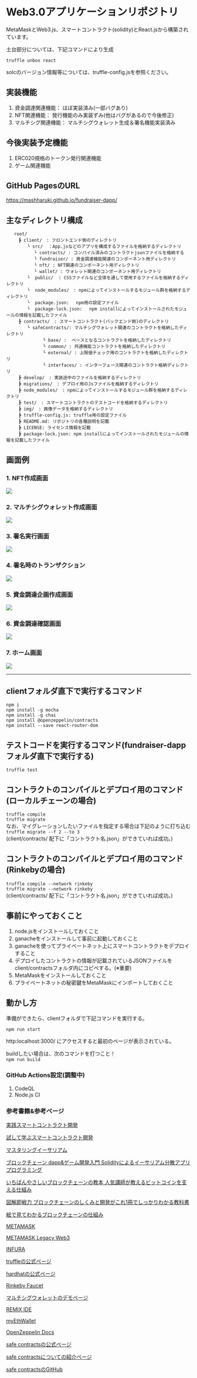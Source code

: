 # Web3.0アプリケーションリポジトリ

MetaMaskとWeb3.js、スマートコントラクト(solidity)とReact.jsから構築されています。

土台部分については、下記コマンドにより生成

 `truffle unbox react`
 
solcのバージョン情報等については、truffle-config.jsを参照ください。

## 実装機能
   1. 資金調達関連機能： ほぼ実装済み(一部バグあり)  
   2. NFT関連機能： 発行機能のみ実装ずみ(他はバグがあるので今後修正)  
   3. マルチシグ関連機能： マルチシグウォレット生成＆署名機能実装済み  

## 今後実装予定機能
   1. ERC020規格のトークン発行関連機能  
   2. ゲーム関連機能  

## GitHub PagesのURL
   
   https://mashharuki.github.io/fundraiser-dapp/

## 主なディレクトリ構成
~~~
   root/  
   　┣ client/　: フロントエンド側のディレクトリ  
   　　　└ src/  ：App.jsなどのアプリを構成するファイルを格納するディレクトリ  
   　　　　 └ contracts/ : コンパイル済みのコントラクトjsonファイルを格納する   
   　　　　 └ fundraiser/ : 資金調達機能関連のコンポーネント用ディレクトリ  
   　　　　 └ nft/ : NFT関連のコンポーネント用ディレクトリ  
  　　　　  └ wallet/ : ウォレット関連のコンポーネント用ディレクトリ       
   　　　└  public/  : CSSファイルなど全体を通して使用するファイルを格納するディレクトリ   
   　　　└  node_modules/　: npmによってインストールするモジュール群を格納するディレクトリ  
   　　　└  package.json: 　npm用の設定ファイル  
   　　　└  package-lock.json:　 npm installによってインストールされたモジュールの情報を記載したファイル  
   　┣ contracts/　: スマートコントラクト(バックエンド側)のディレクトリ  
　　　   └ safeContracts/: マルチシグウォレット関連のコントラクトを格納したディレクトリ  
　　　　　　    └ base/ :  ベースとなるコントラクトを格納したディレクトリ  
　　　　　　    └ common/ : 共通機能コントラクトを格納したディレクトリ  
　　　　　　    └ external/ : 上限値チェック用のコントラクトを格納したディレクトリ     
　　　　　　    └ interfaces/ : インターフェース関連のコントラクト格納ディレクトリ    
   　┣ develop/　: 実装途中のファイルを格納するディレクトリ  
   　┣ migrations/　: デプロイ用のJsファイルを格納するディレクトリ  
   　┣ node_modules/　: npmによってインストールするモジュール群を格納するディレクトリ  
   　┣ test/　: スマートコントラクトのテストコードを格納するディレクトリ  
   　┣ img/　: 画像データを格納するディレクトリ   
   　┣ truffle-config.js: truffle用の設定ファイル  
   　┣ README.md: リポジトリの各種説明を記載   
   　┣ LICENSE: ライセンス情報を記載  
   　┣ package-lock.json: npm installによってインストールされたモジュールの情報を記載したファイル
~~~

## 画面例
### 1. NFT作成画面
<img src="./img/NFT作成画面.png" />

### 2. マルチシグウォレット作成画面
<img src="./img/マルチシグウォレット作成画面.png" />

### 3. 署名実行画面
<img src="./img/署名実行画面.png" />

### 4. 署名時のトランザクション
<img src="./img/署名時のトランザクション.png" />

### 5. 資金調達企画作成画面
<img src="./img/資金調達企画作成画面.png" />

### 6. 資金調達確認画面
<img src="./img/資金調達確認画面.png" />

### 7. ホーム画面
<img src="./img/ホーム画面.png" />

***

## clientフォルダ直下で実行するコマンド
   `npm i`  
   `npm install -g mocha`  
   `npm install -g chai`   
   `npm install @openzeppelin/contracts`  
   `npm install --save react-router-dom`  

## テストコードを実行するコマンド(fundraiser-dappフォルダ直下で実行する)

`truffle test`

## コントラクトのコンパイルとデプロイ用のコマンド(ローカルチェーンの場合)
   `truffle compile`  
   `truffle migrate`  
   なお、マイグレーションしたいファイルを指定する場合は下記のように打ち込む  
   `truffle migrate --f 2 --to 3`  
   (client/contracts/ 配下に「コントラクト名.json」ができていれば成功。) 

## コントラクトのコンパイルとデプロイ用のコマンド(Rinkebyの場合)
   `truffle compile --network rinkeby`  
   `truffle migrate --network rinkeby`  
   (client/contracts/ 配下に「コントラクト名.json」ができていれば成功。) 

## 事前にやっておくこと

1. node.jsをインストールしておくこと  
2. ganacheをインストールして事前に起動しておくこと  
3. ganacheを使ってプライベートネット上にスマートコントラクトをデプロイすること  
4. デプロイしたコントラクトの情報が記載されているJSONファイルをclient/contractsフォルダ内にコピペする。(※重要)  
5. MetaMaskをインストールしておくこと  
6. プライベートネットの秘密鍵をMetaMaskにインポートしておくこと  

## 動かし方

準備ができたら、clientフォルダで下記コマンドを実行する。

`npm run start`  

http:localhost:3000/ にアクセスすると最初のページが表示されている。  

buildしたい場合は、次のコマンドを打つこと！  
`npm run build` 

### GitHub Actions設定(調整中)

1. CodeQL
2. Node.js CI

### 参考書籍&参考ページ

<a href="https://www.amazon.co.jp/Solidity%E3%81%A8Ethereum%E3%81%AB%E3%82%88%E3%82%8B%E5%AE%9F%E8%B7%B5%E3%82%B9%E3%83%9E%E3%83%BC%E3%83%88%E3%82%B3%E3%83%B3%E3%83%88%E3%83%A9%E3%82%AF%E3%83%88%E9%96%8B%E7%99%BA-%E2%80%95Truffle-Suite%E3%82%92%E7%94%A8%E3%81%84%E3%81%9F%E9%96%8B%E7%99%BA%E3%81%AE%E5%9F%BA%E7%A4%8E%E3%81%8B%E3%82%89%E3%83%87%E3%83%97%E3%83%AD%E3%82%A4%E3%81%BE%E3%81%A7-Kevin-Solorio/dp/4873119340">実践スマートコントラクト開発</a>

<a href="https://www.amazon.co.jp/%E8%A9%A6%E3%81%97%E3%81%A6%E5%AD%A6%E3%81%B6-%E3%82%B9%E3%83%9E%E3%83%BC%E3%83%88%E3%82%B3%E3%83%B3%E3%83%88%E3%83%A9%E3%82%AF%E3%83%88%E9%96%8B%E7%99%BA-%E5%8A%A0%E5%B5%9C-%E9%95%B7%E9%96%80/dp/4839966885">試して学ぶスマートコントラクト開発</a>

<a href="https://www.amazon.co.jp/%E3%83%9E%E3%82%B9%E3%82%BF%E3%83%AA%E3%83%B3%E3%82%B0%E3%83%BB%E3%82%A4%E3%83%BC%E3%82%B5%E3%83%AA%E3%82%A2%E3%83%A0-%E2%80%95%E3%82%B9%E3%83%9E%E3%83%BC%E3%83%88%E3%82%B3%E3%83%B3%E3%83%88%E3%83%A9%E3%82%AF%E3%83%88%E3%81%A8DApp%E3%81%AE%E6%A7%8B%E7%AF%89-Andreas-M-Antonopoulos/dp/4873118964/ref=pd_lpo_14_img_1/356-2037952-9878221?_encoding=UTF8&pd_rd_i=4873118964&pd_rd_r=09c92823-9be5-4bf0-b266-758aea774cea&pd_rd_w=jlAg1&pd_rd_wg=qolot&pf_rd_p=dc0198fa-c371-4787-b1e2-96ed0e4d45e8&pf_rd_r=W3F72XVVYG5J4E9RR5WV&psc=1&refRID=W3F72XVVYG5J4E9RR5WV">マスタリングイーサリアム</a>

<a href="https://www.amazon.co.jp/%E3%83%96%E3%83%AD%E3%83%83%E3%82%AF%E3%83%81%E3%82%A7%E3%83%BC%E3%83%B3-dapp-%E3%82%B2%E3%83%BC%E3%83%A0%E9%96%8B%E7%99%BA%E5%85%A5%E9%96%80-Solidity%E3%81%AB%E3%82%88%E3%82%8B%E3%82%A4%E3%83%BC%E3%82%B5%E3%83%AA%E3%82%A2%E3%83%A0%E5%88%86%E6%95%A3%E3%82%A2%E3%83%97%E3%83%AA%E3%83%97%E3%83%AD%E3%82%B0%E3%83%A9%E3%83%9F%E3%83%B3%E3%82%B0-Kedar/dp/4798159689/ref=sr_1_1?__mk_ja_JP=%E3%82%AB%E3%82%BF%E3%82%AB%E3%83%8A&dchild=1&keywords=dapp&qid=1619923227&s=books&sr=1-1">ブロックチェーン dapp&ゲーム開発入門 Solidityによるイーサリアム分散アプリプログラミング</a>

<a href="https://www.amazon.co.jp/%E3%81%84%E3%81%A1%E3%81%B0%E3%82%93%E3%82%84%E3%81%95%E3%81%97%E3%81%84%E3%83%96%E3%83%AD%E3%83%83%E3%82%AF%E3%83%81%E3%82%A7%E3%83%BC%E3%83%B3%E3%81%AE%E6%95%99%E6%9C%AC-%E4%BA%BA%E6%B0%97%E8%AC%9B%E5%B8%AB%E3%81%8C%E6%95%99%E3%81%88%E3%82%8B%E3%83%93%E3%83%83%E3%83%88%E3%82%B3%E3%82%A4%E3%83%B3%E3%82%92%E6%94%AF%E3%81%88%E3%82%8B%E4%BB%95%E7%B5%84%E3%81%BF-%E3%80%8C%E3%81%84%E3%81%A1%E3%81%B0%E3%82%93%E3%82%84%E3%81%95%E3%81%97%E3%81%84%E6%95%99%E6%9C%AC%E3%80%8D%E3%82%B7%E3%83%AA%E3%83%BC%E3%82%BA-%E6%9D%89%E4%BA%95%E9%9D%96%E5%85%B8/dp/4295001449/ref=pd_lpo_1?pd_rd_i=4295001449&psc=1">いちばんやさしいブロックチェーンの教本 人気講師が教えるビットコインを支える仕組み</a>

<a href="https://www.amazon.co.jp/%E5%9B%B3%E8%A7%A3%E5%8D%B3%E6%88%A6%E5%8A%9B-%E3%83%96%E3%83%AD%E3%83%83%E3%82%AF%E3%83%81%E3%82%A7%E3%83%BC%E3%83%B3%E3%81%AE%E3%81%97%E3%81%8F%E3%81%BF%E3%81%A8%E9%96%8B%E7%99%BA%E3%81%8C%E3%81%93%E3%82%8C1%E5%86%8A%E3%81%A7%E3%81%97%E3%81%A3%E3%81%8B%E3%82%8A%E3%82%8F%E3%81%8B%E3%82%8B%E6%95%99%E7%A7%91%E6%9B%B8-%E3%82%B3%E3%83%B3%E3%82%BB%E3%83%B3%E3%82%B5%E3%82%B9%E3%83%BB%E3%83%99%E3%82%A4%E3%82%B9%E6%A0%AA%E5%BC%8F%E4%BC%9A%E7%A4%BE/dp/4297106361">図解即戦力 ブロックチェーンのしくみと開発がこれ1冊でしっかりわかる教科書</a>

<a href="https://www.amazon.co.jp/%E7%B5%B5%E3%81%A7%E8%A6%8B%E3%81%A6%E3%82%8F%E3%81%8B%E3%82%8B%E3%83%96%E3%83%AD%E3%83%83%E3%82%AF%E3%83%81%E3%82%A7%E3%83%BC%E3%83%B3%E3%81%AE%E4%BB%95%E7%B5%84%E3%81%BF-%E7%B1%B3%E6%B4%A5-%E6%AD%A6%E8%87%B3/dp/4798158860/ref=pd_lpo_2?pd_rd_i=4798158860&psc=1">絵で見てわかるブロックチェーンの仕組み</a>

<a href="https://metamask.io/">METAMASK</a>

<a href="https://addons.mozilla.org/ja/firefox/addon/metamask-legacy-web3/">METAMASK Legacy Web3</a>

<a href="https://infura.io/docs/ethereum">INFURA</a>

<a href="https://www.trufflesuite.com/boxes">truffleの公式ページ</a>

<a href="https://hardhat.org/">hardhatの公式ページ</a>

<a href="https://www.rinkeby.io/#faucet">Rinkeby Faucet</a>

<a href="https://wallet.gnosis.pm/#/wallets">マルチシグウォレットのデモページ</a>

<a href="https://remix.ethereum.org/">REMIX IDE</a>

<a href="https://www.myetherwallet.com/">myEthWallet</a>

<a href="https://docs.openzeppelin.com/contracts/4.x/api/token/erc721">OpenZeppelin Docs</a>

<a href="https://gnosis-safe.io/">safe contractsの公式ページ</a>

<a href="https://docs.gnosis.io/safe/docs/contracts_deployment/">safe contractsについての紹介ページ</a>

<a href="https://github.com/gnosis/safe-contracts/tree/main/contracts">safe contractsのGitHub</a>